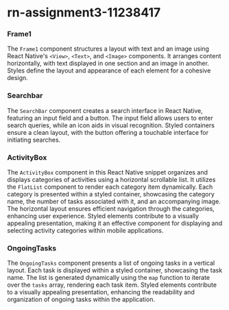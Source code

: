 # rn-assignment3-11238417

### Frame1

The `Frame1` component structures a layout with text and an image using React Native's `<View>`, `<Text>`, and `<Image>` components. It arranges content horizontally, with text displayed in one section and an image in another. Styles define the layout and appearance of each element for a cohesive design.


### Searchbar

The `SearchBar` component creates a search interface in React Native, featuring an input field and a button. The input field allows users to enter search queries, while an icon aids in visual recognition. Styled containers ensure a clean layout, with the button offering a touchable interface for initiating searches.


### ActivityBox

The `ActivityBox` component in this React Native snippet organizes and displays categories of activities using a horizontal scrollable list. It utilizes the `FlatList` component to render each category item dynamically. Each category is presented within a styled container, showcasing the category name, the number of tasks associated with it, and an accompanying image. The horizontal layout ensures efficient navigation through the categories, enhancing user experience. Styled elements contribute to a visually appealing presentation, making it an effective component for displaying and selecting activity categories within mobile applications.


### OngoingTasks

The `OngoingTasks` component presents a list of ongoing tasks in a vertical layout. Each task is displayed within a styled container, showcasing the task name. The list is generated dynamically using the `map` function to iterate over the `tasks` array, rendering each task item. Styled elements contribute to a visually appealing presentation, enhancing the readability and organization of ongoing tasks within the application.
